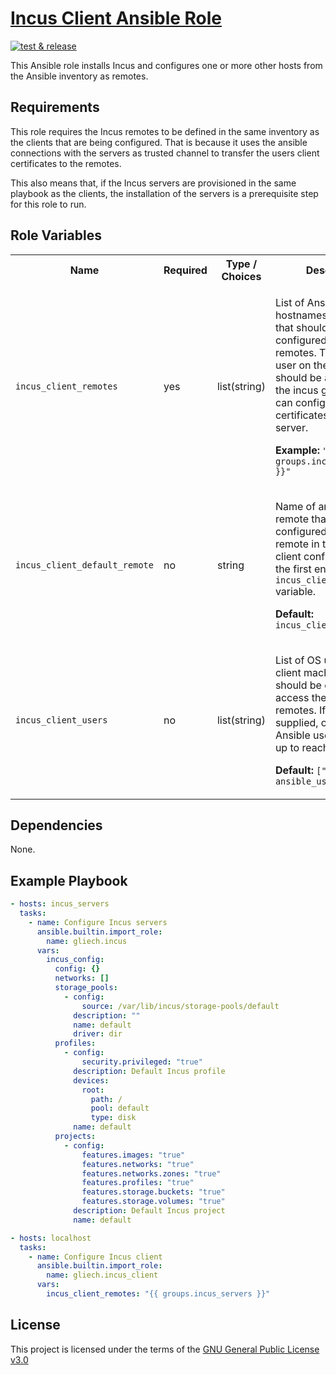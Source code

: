 # [Incus Client Ansible Role][1]

[![test & release][2]][3]

This Ansible role installs Incus and configures one or more other hosts from the
Ansible inventory as remotes.

## Requirements

This role requires the Incus remotes to be defined in the same inventory as the
clients that are being configured. That is because it uses the ansible
connections with the servers as trusted channel to transfer the users client
certificates to the remotes.

This also means that, if the Incus servers are provisioned in the same playbook
as the clients, the installation of the servers is a prerequisite step for this
role to run.

## Role Variables

<table>
<tr><th>Name</th><th>Required</th><th>Type / Choices</th><th>Description</th></tr>
<tr><td><code>incus_client_remotes</code></td>
<td>yes</td>
<td>list(string)</td>
<td>

List of Ansible inventory hostnames of machines that should be configured as
Incus remotes. The ansible user on these machines should be a member of the
incus group so that it can configure client certificates on the server.

**Example:** `"{{ groups.incus_servers }}"`
</td></tr>


<tr><td><code>incus_client_default_remote</code></td>
<td>no</td>
<td>string</td>
<td>

Name of an Incus remote that will be configured as default-remote in the incus
client config. Defaults to the first entry in the `incus_client_remotes`
variable.

**Default:** `incus_client_remotes[0]`
</td></tr>


<tr><td><code>incus_client_users</code></td>
<td>no</td>
<td>list(string)</td>
<td>

List of OS users, on the client machines which should be configured to access
the Incus remotes. If no list is supplied, only the Ansible user will be set up
to reach the remotes.

**Default:** `["{{ ansible_user_id }}"]`
</td></tr>
</table>

## Dependencies

None.

## Example Playbook

```yaml
- hosts: incus_servers
  tasks:
    - name: Configure Incus servers
      ansible.builtin.import_role:
        name: gliech.incus
      vars:
        incus_config:
          config: {}
          networks: []
          storage_pools:
            - config:
                source: /var/lib/incus/storage-pools/default
              description: ""
              name: default
              driver: dir
          profiles:
            - config:
                security.privileged: "true"
              description: Default Incus profile
              devices:
                root:
                  path: /
                  pool: default
                  type: disk
              name: default
          projects:
            - config:
                features.images: "true"
                features.networks: "true"
                features.networks.zones: "true"
                features.profiles: "true"
                features.storage.buckets: "true"
                features.storage.volumes: "true"
              description: Default Incus project
              name: default

- hosts: localhost
  tasks:
    - name: Configure Incus client
      ansible.builtin.import_role:
        name: gliech.incus_client
      vars:
        incus_client_remotes: "{{ groups.incus_servers }}"
```

## License

This project is licensed under the terms of the [GNU General Public License v3.0](LICENSE)

[1]: https://galaxy.ansible.com/ui/standalone/roles/gliech/incus_client/
[2]: https://github.com/gliech/incus-client-ansible-role/actions/workflows/release.yml/badge.svg
[3]: https://github.com/gliech/incus-client-ansible-role/actions/workflows/release.yml
[4]: https://github.com/gliech/semantic-release-config-github-ansible-role
